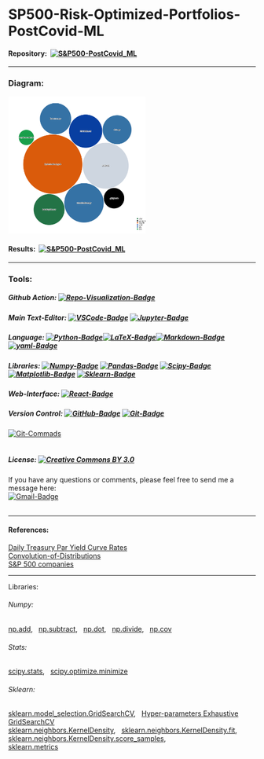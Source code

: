# **SP500-Risk-Optimized-Portfolios-PostCovid-ML**

#### Repository: &nbsp;[![S&P500-PostCovid_ML](https://img.shields.io/badge/Repository-S&P500--PostCovid--ML-020521?style=flat-square&logo=github&logoColor=white)](https://mango-dune-07a8b7110.1.azurestaticapps.net/?repo=EstebanMqz%2FSP500-Risk-Optimized-Portfolios-PostCovid-ML)<br>

---

### **Diagram:**
<img src="diagram.svg" width="280" height="280">

<br>

#### Results: &nbsp;[![S&P500-PostCovid_ML](https://img.shields.io/badge/Notebook-S&P500--PostCovid--ML-020521?style=flat-square&logo=github&logoColor=white)](https://github.com/EstebanMqz/SP500-Risk-Optimized-Portfolios-PostCovid-ML/blob/main/Optimization.ipynb)<br>


---
### **Tools:**
##### Github Action:&nbsp;[![Repo-Visualization-Badge](https://img.shields.io/badge/Action-Visualization-020521?style=flat-square&logo=github&logoColor=white)](https://githubnext.com/projects/repo-visualization)<br>
##### Main Text-Editor:&nbsp;[![VSCode-Badge](https://img.shields.io/badge/VSCode-007ACC?style=flat-square&logo=visual-studio-code&logoColor=white)](https://code.visualstudio.com/)&nbsp;[![Jupyter-Badge](https://img.shields.io/badge/Jupyter-F37626?style=flat-square&logo=Jupyter&logoColor=white)](https://jupyter.org/try)
##### Language:&nbsp;[![Python-Badge](https://img.shields.io/badge/Python-2b6dd6.svg?style=flat-square&logo=Python&logoColor=green)](https://www.python.org)[![LaTeX-Badge](https://img.shields.io/badge/LaTeX-white.svg?style=flat-square&logo=LaTeX&logoColor=008080)](https://www.latex-project.org)[![Markdown-Badge](https://img.shields.io/badge/Markdown-000000.svg?style=flat-square&logo=Markdown&logoColor=white)](https://www.markdownguide.org)[![yaml-Badge](https://img.shields.io/badge/YAML-000000?style=flat-square&logo=yaml&logoColor=red)](https://yaml.org)<br>
##### Libraries:&nbsp;[![Numpy-Badge](https://img.shields.io/badge/Numpy-013243?style=flat-square&logo=numpy&logoColor=white)](https://numpy.org)&nbsp;[![Pandas-Badge](https://img.shields.io/badge/Pandas-150458?style=flat-square&logo=pandas&logoColor=white)](https://pandas.pydata.org)&nbsp;[![Scipy-Badge](https://img.shields.io/badge/Scipy-darkblue?style=flat-square&logo=scipy&logoColor=white)](https://www.scipy.org)&nbsp;[![Matplotlib-Badge](https://img.shields.io/badge/Matplotlib-000000?style=flat-square&logo=Matplotlib&logoColor=white)](https://matplotlib.org)&nbsp;[![Sklearn-Badge](https://img.shields.io/badge/Sklearn-F7931E?style=flat-square&logo=scikit-learn&logoColor=white)](https://scikit-learn.org/stable/)<br>
##### Web-Interface:&nbsp;[![React-Badge](https://img.shields.io/badge/React-61DAFB?style=flat-square&logo=react&logoColor=black)](https://create-react-app.dev)&nbsp;<br>
##### Version Control:&nbsp;[![GitHub-Badge](https://img.shields.io/badge/GitHub-100000?style=flat-square&logo=github&logoColor=white)](https://github.com)&nbsp;[![Git-Badge](https://img.shields.io/badge/Git-F05032.svg?style=flat-square&logo=Git&logoColor=white)](https://git-scm.com)<br>
[![Git-Commads](https://img.shields.io/badge/Git%20Commands-gray?style=flat-square&logo=git&logoColor=white)](https://github.com/EstebanMqz/Git-Commands)<br><br>

##### License:&nbsp;[![Creative Commons BY 3.0](https://img.shields.io/badge/License-CC%20BY%203.0-lightgrey.svg?style=flat-square)](https://creativecommons.org/licenses/by/3.0/)<br>


If you have any questions or comments, please feel free to send me a message here:<br>
[![Gmail-Badge](https://img.shields.io/badge/Gmail-D14836?style=flat-square&logo=gmail&logoColor=white)](mailto:emarquez1895@gmail)
<br><br>

----
#### References:
[Daily Treasury Par Yield Curve Rates](https://home.treasury.gov/resource-center/data-chart-center/interest-rates/TextView?type=daily_treasury_yield_curve&field_tdr_date_value_month=202304)<br>
[Convolution-of-Distributions](https://en.wikipedia.org/wiki/Convolution_of_probability_distributions)<br>
[S&P 500 companies](https://en.wikipedia.org/wiki/List_of_S%26P_500_companies)<br>

---
Libraries:<br>
###### Numpy: <br>
[np.add](https://numpy.org/doc/stable/reference/generated/numpy.add.html), &nbsp; [np.subtract](https://numpy.org/doc/stable/reference/generated/numpy.subtract.html), &nbsp; [np.dot](https://numpy.org/doc/stable/reference/generated/numpy.dot.html), &nbsp; [np.divide](https://numpy.org/doc/stable/reference/generated/numpy.divide.html), &nbsp; [np.cov](https://numpy.org/doc/stable/reference/generated/numpy.cov.html)<br>
###### Stats: <br>
[scipy.stats](https://docs.scipy.org/doc/scipy/reference/stats.html), &nbsp; [scipy.optimize.minimize](https://docs.scipy.org/doc/scipy/reference/generated/scipy.optimize.minimize.html) <br>
###### Sklearn: <br>
[sklearn.model_selection.GridSearchCV](https://scikit-learn.org/stable/modules/generated/sklearn.model_selection.GridSearchCV.html), &nbsp; [Hyper-parameters Exhaustive GridSearchCV](https://scikit-learn.org/stable/modules/grid_search.html)<br>
[sklearn.neighbors.KernelDensity](https://scikit-learn.org/stable/modules/generated/sklearn.neighbors.KernelDensity.html), &nbsp; [sklearn.neighbors.KernelDensity.fit](https://scikit-learn.org/stable/modules/generated/sklearn.neighbors.KernelDensity.html#sklearn.neighbors.KernelDensity.fit), &nbsp; [sklearn.neighbors.KernelDensity.score_samples](https://scikit-learn.org/stable/modules/generated/sklearn.neighbors.KernelDensity.html#sklearn.neighbors.KernelDensity.score_samples), &nbsp; <br>
[sklearn.metrics](https://scikit-learn.org/stable/modules/model_evaluation.html)<br>
